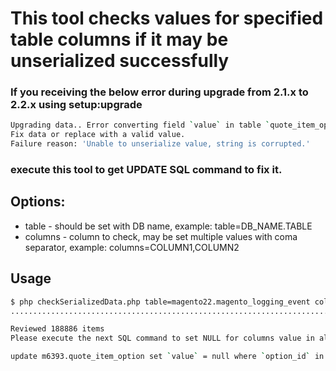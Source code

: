 # This tool checks values for specified table columns if it may be unserialized successfully

### If you receiving the below error during upgrade from 2.1.x to 2.2.x using setup:upgrade
```sh
Upgrading data.. Error converting field `value` in table `quote_item_option` where `option_id`=435925 using Magento\Framework\DB\DataConverter\SerializedToJson.
Fix data or replace with a valid value.
Failure reason: 'Unable to unserialize value, string is corrupted.'
```
### execute this tool to get UPDATE SQL command to fix it.

## Options:
- table - should be set with DB name, example: table=DB_NAME.TABLE
- columns - column to check, may be set multiple values with coma separator, example: columns=COLUMN1,COLUMN2  

## Usage
```sh
$ php checkSerializedData.php table=magento22.magento_logging_event columns=info
.........................................................................................................................................................................................................................................................................................................................................................................................................................................................................................................................................................................................................................................................................................................................................................................................................................................................................................................................................................................................................................................................................................................................................................................................................................................................................................................................................................................................................EEE........................................................................................................................................................................................................................................................................................................................................................................................................................................................................................................................................................

Reviewed 188886 items 
Please execute the next SQL command to set NULL for columns value in all broken values in table m6393.quote_item_option: 

update m6393.quote_item_option set `value` = null where `option_id` in (435925,435929,435931); 

```